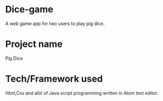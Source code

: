 # Dice-game
A web game app for two users to play pig dice.

# Project name
Pig Dice

# Tech/Framework used
Html,Css and alot of Java script programming  written in Atom text editor.
